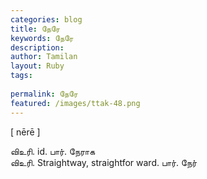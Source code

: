 ```yaml
---
categories: blog
title: நேரே
keywords: நேரே
description: 
author: Tamilan
layout: Ruby
tags: 
 
permalink: நேரே
featured: /images/ttak-48.png
---
```

  
[ nērē ]  
  
விஉரி. id. பார். நேராக  
விஉரி. Straightway, straightfor ward. பார். நேர்